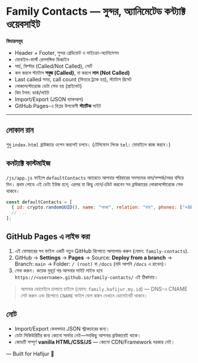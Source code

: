 # Family Contacts — সুন্দর, অ্যানিমেটেড কন্ট্যাক্ট ওয়েবসাইট

**ফিচারসমূহ**

- Header + Footer, সুন্দর গ্রেডিয়েন্ট ও মাইক্রো-অ্যানিমেশন
- মোবাইল-ফার্স্ট রেসপন্সিভ ডিজাইন
- সার্চ, ফিল্টার (Called/Not Called), সোর্ট
- কল করলে স্ট্যাটাস **সবুজ (Called)**, না করলে **লাল (Not Called)**
- Last called সময়, call count (ভিতরে ট্র্যাক হয়), স্ট্যাটাস রিসেট
- লোকালস্টোরেজে ডেটা সেভ হয় (প্রাইভেট)
- থিম টগল: ডার্ক/লাইট
- Import/Export (JSON ব্যাকআপ)
- GitHub Pages-এ ডিপ্লয় উপযোগী **স্ট্যাটিক** সাইট

---

## লোকাল রান

শুধু `index.html` ব্রাউজারে ওপেন করলেই চলবে। (টেলিফোন লিংক `tel:` মোবাইলে কাজ করবে।)

## কনট্যাক্ট কাস্টমাইজ

`/js/app.js` ফাইলে `defaultContacts` অ্যারেতে আপনার পরিবারের সদস্যদের নাম/সম্পর্ক/নম্বর বসিয়ে দিন।
প্রথম লোডে এই ডেটা ইউজ হবে; এরপর যা কিছু যোগ/এডিট করবেন সব ব্রাউজারের লোকালস্টোরেজে সেভ থাকবে।

```js
const defaultContacts = [
  { id: crypto.randomUUID(), name: "আব্বা", relation: "বাবা", phones: ["+8801XXXXXXXXX"], status: "not_called", lastCalled: null, callCount: 0 },
  // ...
];
```

## GitHub Pages এ লাইভ করা

1. এই ফোল্ডারের সব ফাইল একটি নতুন GitHub রিপোতে আপলোড করুন (যেমন: `family-contacts`).
2. GitHub → **Settings** → **Pages** → Source: **Deploy from a branch** → Branch: `main` → Folder: `/ (root)` বা `/docs` (যদি আপনি `/docs` এ রাখেন)।
3. সেভ করুন। কয়েক মুহূর্ত পর আপনার সাইট লাইভ হবে `https://<username>.github.io/family-contacts/` এই ঠিকানায়।

> আপনার ডোমেইনে চালাতে চাইলে (যেমন: `family.hafijur.my.id`) — DNS-এ CNAME সেট করুন এবং রিপোতে `CNAME` ফাইল যোগ করুন যেখানে ডোমেইনটি থাকবে।

## নোট

- Import/Export কেবলমাত্র JSON স্ট্রাকচারের জন্য।
- ডেটা সিকিউরিটির জন্য কোনো সার্ভার নেই—সবকিছু আপনার ব্রাউজারেই থাকে।
- কোডটি সম্পূর্ণ **vanilla HTML/CSS/JS** — কোনো CDN/Framework দরকার নেই।

— Built for Hafijur 💙
